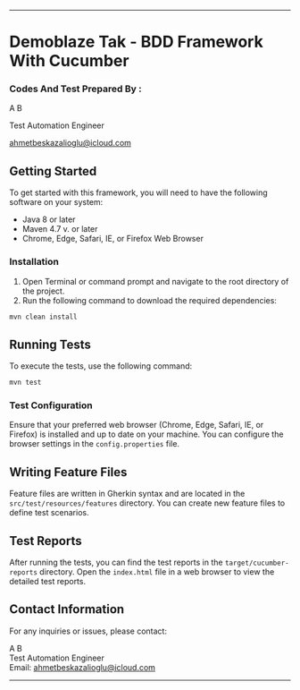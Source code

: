 

---

# Demoblaze Tak - BDD Framework With Cucumber

### Codes And Test Prepared By :
A B

Test Automation Engineer

ahmetbeskazalioglu@icloud.com

## Getting Started

To get started with this framework, you will need to have the following software on your system:

* Java 8 or later
* Maven 4.7 v. or later
* Chrome, Edge, Safari, IE, or Firefox Web Browser

### Installation

1. Open Terminal or command prompt and navigate to the root directory of the project.
2. Run the following command to download the required dependencies:

```bash
mvn clean install
```

## Running Tests

To execute the tests, use the following command:

```bash
mvn test
```

### Test Configuration

Ensure that your preferred web browser (Chrome, Edge, Safari, IE, or Firefox) is installed and up to date on your machine. You can configure the browser settings in the `config.properties` file.

## Writing Feature Files

Feature files are written in Gherkin syntax and are located in the `src/test/resources/features` directory. You can create new feature files to define test scenarios.

## Test Reports

After running the tests, you can find the test reports in the `target/cucumber-reports` directory. Open the `index.html` file in a web browser to view the detailed test reports.

## Contact Information

For any inquiries or issues, please contact:

A B \
Test Automation Engineer \
Email: ahmetbeskazalioglu@icloud.com

---
